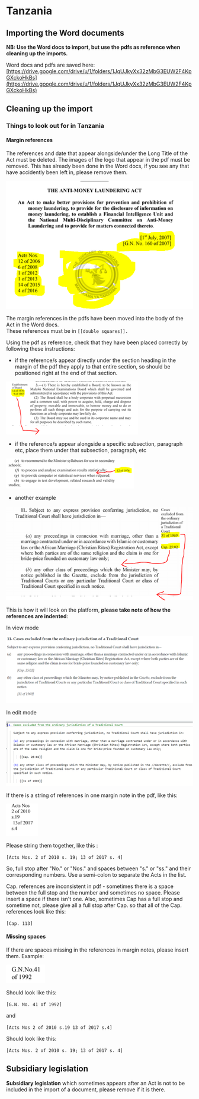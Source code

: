 # Tanzania

## Importing the Word documents

**NB: Use the Word docs to import, but use the pdfs as reference when cleaning up the imports.**

Word docs and pdfs are saved here:  
[https://drive.google.com/drive/u/1/folders/1JqUJkyXx32zMbG3EUW2F4KpGXckoHkBs](https://drive.google.com/drive/u/1/folders/1JqUJkyXx32zMbG3EUW2F4KpGXckoHkBs)

## Cleaning up the import

### Things to look out for in Tanzania

#### Margin references

The references and date that appear alongside/under the Long Title of the Act must be deleted. The images of the logo that appear in the pdf must be removed. This has already been done in the Word docs, if you see any that have accidently been left in, please remove them.

![](../.gitbook/assets/image%20%28202%29.png)

The margin references in the pdfs have been moved into the body of the Act in the  Word docs.   
These references must be  in `[[double squares]].`

Using the pdf as reference, check that they have been placed correctly by following these instructions:

* if the reference/s appear directly under the section heading in the margin of the pdf they apply to that entire section, so should be positioned right at the end of that section.

![](../.gitbook/assets/image%20%28188%29.png)

* if the reference/s appear alongside a specific subsection, paragraph etc, place them under that subsection, paragraph, etc

![](../.gitbook/assets/image%20%28186%29.png)

* another example

![](../.gitbook/assets/image%20%28190%29.png)

This is how it will look on the platform, **please take note of how the references are indented**:

In view mode

![](../.gitbook/assets/image%20%28189%29.png)

In edit mode

![](../.gitbook/assets/image%20%28187%29.png)



If there is a string of references in one margin note in the pdf, like this:

![](../.gitbook/assets/image%20%28201%29.png)

Please string them together, like this :

`[Acts Nos. 2 of 2010 s. 19; 13 of 2017 s. 4]`

So, full stop after "No." or "Nos." and spaces between "s." or "ss." and their corresponding numbers. Use a semi-colon to separate the Acts in the list.

Cap. references are inconsistent in pdf - sometimes there is a space between the full stop and the number and sometimes no space. Please insert a space if there isn't one. Also, sometimes Cap has a full stop and sometime not, please give all a full stop after Cap. so that all of the Cap. references look like this:

`[Cap. 113]`

#### Missing spaces

If there are spaces missing  in the references in margin notes, please insert them. Example:

![](../.gitbook/assets/image%20%28200%29.png)

Should look like this:

`[G.N. No. 41 of 1992]`

and 

`[Acts Nos 2 of 2010 s.19 13 of 2017 s.4]`

Should look like this:

`[Acts Nos. 2 of 2010 s. 19; 13 of 2017 s. 4]`



## Subsidiary legislation

**Subsidiary legislation** which sometimes appears after an Act is not to be included in the import of a document, please remove if it is there.  


